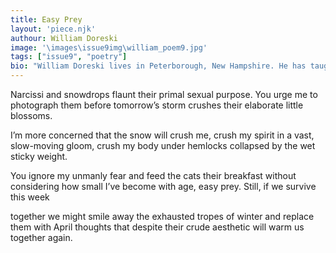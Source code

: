 ```yaml
---
title: Easy Prey
layout: 'piece.njk'
authour: William Doreski
image: '\images\issue9img\william_poem9.jpg'
tags: ["issue9", "poetry"]
bio: "William Doreski lives in Peterborough, New Hampshire. He has taught at several colleges and universities. His most recent book of poetry is Venus, Jupiter (2023).  His essays, poetry, fiction, and reviews have appeared in various journals."
---
```


Narcissi and snowdrops flaunt
their primal sexual purpose.
You urge me to photograph them
before tomorrow’s storm crushes
their elaborate little blossoms.
 
I’m more concerned that the snow
will crush me, crush my spirit
in a vast, slow-moving gloom,
crush my body under hemlocks
collapsed by the wet sticky weight.
 
You ignore my unmanly fear
and feed the cats their breakfast
without considering how small
I’ve become with age, easy prey.
Still, if we survive this week 

together we might smile away
the exhausted tropes of winter
and replace them with April thoughts
that despite their crude aesthetic
will warm us together again.